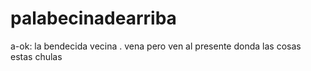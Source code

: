 # palabecinadearriba
a-ok: la bendecida vecina . vena pero ven al presente donda las cosas estas chulas 
